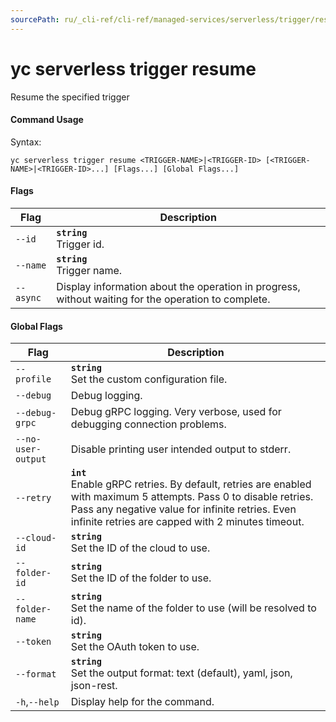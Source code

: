 ```yaml
---
sourcePath: ru/_cli-ref/cli-ref/managed-services/serverless/trigger/resume.md
---
```

# yc serverless trigger resume

Resume the specified trigger

#### Command Usage

Syntax: 

`yc serverless trigger resume <TRIGGER-NAME>|<TRIGGER-ID> [<TRIGGER-NAME>|<TRIGGER-ID>...] [Flags...] [Global Flags...]`

#### Flags

| Flag | Description |
|----|----|
|`--id`|<b>`string`</b><br/>Trigger id.|
|`--name`|<b>`string`</b><br/>Trigger name.|
|`--async`|Display information about the operation in progress, without waiting for the operation to complete.|

#### Global Flags

| Flag | Description |
|----|----|
|`--profile`|<b>`string`</b><br/>Set the custom configuration file.|
|`--debug`|Debug logging.|
|`--debug-grpc`|Debug gRPC logging. Very verbose, used for debugging connection problems.|
|`--no-user-output`|Disable printing user intended output to stderr.|
|`--retry`|<b>`int`</b><br/>Enable gRPC retries. By default, retries are enabled with maximum 5 attempts. Pass 0 to disable retries. Pass any negative value for infinite retries. Even infinite retries are capped with 2 minutes timeout.|
|`--cloud-id`|<b>`string`</b><br/>Set the ID of the cloud to use.|
|`--folder-id`|<b>`string`</b><br/>Set the ID of the folder to use.|
|`--folder-name`|<b>`string`</b><br/>Set the name of the folder to use (will be resolved to id).|
|`--token`|<b>`string`</b><br/>Set the OAuth token to use.|
|`--format`|<b>`string`</b><br/>Set the output format: text (default), yaml, json, json-rest.|
|`-h`,`--help`|Display help for the command.|

